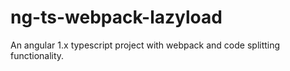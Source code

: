 # ng-ts-webpack-lazyload
An angular 1.x typescript project with webpack and code splitting functionality. 
